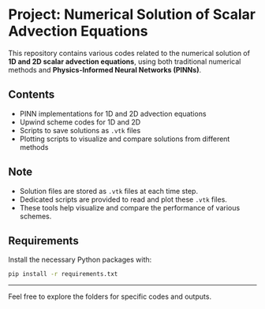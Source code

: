 # Project: Numerical Solution of Scalar Advection Equations

This repository contains various codes related to the numerical solution of **1D and 2D scalar advection equations**, using both traditional numerical methods and **Physics-Informed Neural Networks (PINNs)**.

## Contents

- PINN implementations for 1D and 2D advection equations  
- Upwind scheme codes for 1D and 2D  
- Scripts to save solutions as `.vtk` files  
- Plotting scripts to visualize and compare solutions from different methods  

## Note

-  Solution files are stored as `.vtk` files at each time step.
-  Dedicated scripts are provided to read and plot these `.vtk` files.
-  These tools help visualize and compare the performance of various schemes.

## Requirements

Install the necessary Python packages with:

```bash
pip install -r requirements.txt
```

---

Feel free to explore the folders for specific codes and outputs.
